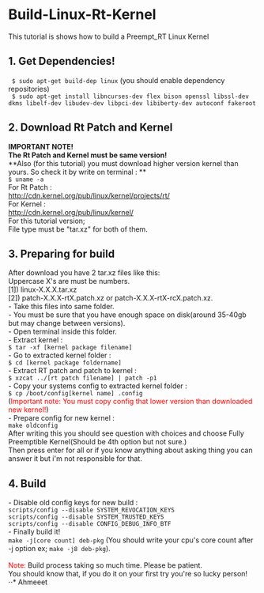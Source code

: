 # Build-Linux-Rt-Kernel
This tutorial is shows how to build a Preempt_RT Linux Kernel

## 1. Get Dependencies!
` $ sudo apt-get build-dep linux` (you should enable dependency repositories)<br>
` $ sudo apt-get install libncurses-dev flex bison openssl libssl-dev dkms libelf-dev libudev-dev libpci-dev libiberty-dev autoconf fakeroot`
## 2. Download Rt Patch and Kernel
**IMPORTANT NOTE!**<br>
**The Rt Patch and Kernel must be same version!**<br>
**Also (for this tutorial) you must download higher version kernel than yours. So check it by write on terminal : **<br>
`$ uname -a`<br>
For Rt Patch :<br>
http://cdn.kernel.org/pub/linux/kernel/projects/rt/<br>
For Kernel :<br>
http://cdn.kernel.org/pub/linux/kernel/<br>
For this tutorial version;<br>
File type must be "tar.xz" for both of them.<br>
<h2>3. Preparing for build</h2>
After download you have 2 tar.xz files like this:<br>
Uppercase X's are must be numbers.<br>
[1]) linux-X.X.X.tar.xz<br>
[2]) patch-X.X.X-rtX.patch.xz or patch-X.X.X-rtX-rcX.patch.xz.<br>
- Take this files into same folder.<br>
- You must be sure that you have enough space on disk(around 35-40gb but may change between versions).<br>
- Open terminal inside this folder.<br>
- Extract kernel : <br>
<code>$ tar -xf [kernel package filename]</code><br>
- Go to extracted kernel folder : <br>
<code>$ cd [kernel package foldername]</code><br>
- Extract RT patch and patch to kernel : <br>
<code>$ xzcat ../[rt patch filename] | patch -p1</code><br>
- Copy your systems config to extracted kernel folder : <br>
<code>$ cp /boot/config[kernel name] .config</code> <br>
(<font color="red">Important note: You must copy config that lower version than downloaded new kernel!</font>)<br>
- Prepare config for new kernel :<br>
<code>make oldconfig</code><br>
After writing this you should see question with choices and choose Fully Preemptible Kernel(Should be 4th option but not sure.)<br>
Then press enter for all or if you know anything about asking thing you can answer it but i'm not responsible for that.<br>
<h2>4. Build</h2>
- Disable old config keys for new build :<br>
<code>scripts/config --disable SYSTEM_REVOCATION_KEYS</code><br>
<code>scripts/config --disable SYSTEM_TRUSTED_KEYS</code><br>
<code>scripts/config --disable CONFIG_DEBUG_INFO_BTF</code><br>
- Finally build it!<br>
<code>make -j[core count] deb-pkg</code> (You should write your cpu's core count after -j option ex;  <code>make -j8 deb-pkg</code>).<br>
<br>
<font color="red">Note:</font> Build process taking so much time. Please be patient. <br>
You should know that, if you do it on your first try you're so lucky person!<br>
⋅⋅* Ahmeeet

